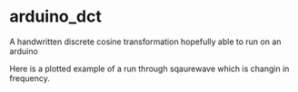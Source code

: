 # arduino_dct
A handwritten discrete cosine transformation hopefully able to run on an arduino

Here is a plotted example of a run through sqaurewave which is changin in frequency.

